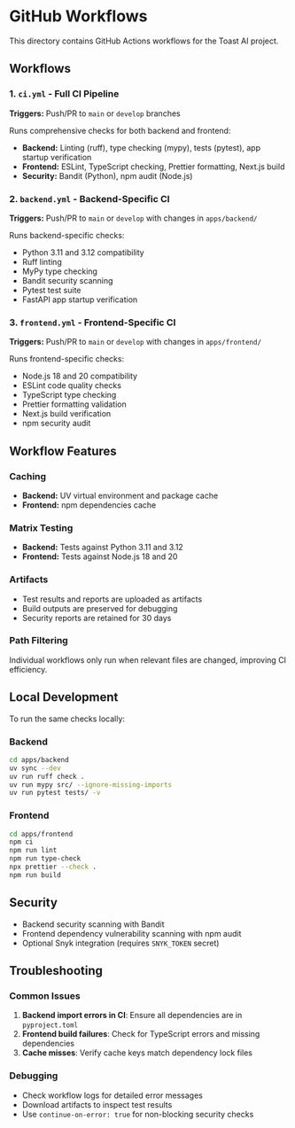 # GitHub Workflows

This directory contains GitHub Actions workflows for the Toast AI project.

## Workflows

### 1. `ci.yml` - Full CI Pipeline

**Triggers:** Push/PR to `main` or `develop` branches

Runs comprehensive checks for both backend and frontend:

- **Backend:** Linting (ruff), type checking (mypy), tests (pytest), app startup verification
- **Frontend:** ESLint, TypeScript checking, Prettier formatting, Next.js build
- **Security:** Bandit (Python), npm audit (Node.js)

### 2. `backend.yml` - Backend-Specific CI

**Triggers:** Push/PR to `main` or `develop` with changes in `apps/backend/`

Runs backend-specific checks:

- Python 3.11 and 3.12 compatibility
- Ruff linting
- MyPy type checking
- Bandit security scanning
- Pytest test suite
- FastAPI app startup verification

### 3. `frontend.yml` - Frontend-Specific CI

**Triggers:** Push/PR to `main` or `develop` with changes in `apps/frontend/`

Runs frontend-specific checks:

- Node.js 18 and 20 compatibility
- ESLint code quality checks
- TypeScript type checking
- Prettier formatting validation
- Next.js build verification
- npm security audit

## Workflow Features

### Caching

- **Backend:** UV virtual environment and package cache
- **Frontend:** npm dependencies cache

### Matrix Testing

- **Backend:** Tests against Python 3.11 and 3.12
- **Frontend:** Tests against Node.js 18 and 20

### Artifacts

- Test results and reports are uploaded as artifacts
- Build outputs are preserved for debugging
- Security reports are retained for 30 days

### Path Filtering

Individual workflows only run when relevant files are changed, improving CI efficiency.

## Local Development

To run the same checks locally:

### Backend

```bash
cd apps/backend
uv sync --dev
uv run ruff check .
uv run mypy src/ --ignore-missing-imports
uv run pytest tests/ -v
```

### Frontend

```bash
cd apps/frontend
npm ci
npm run lint
npm run type-check
npx prettier --check .
npm run build
```

## Security

- Backend security scanning with Bandit
- Frontend dependency vulnerability scanning with npm audit
- Optional Snyk integration (requires `SNYK_TOKEN` secret)

## Troubleshooting

### Common Issues

1. **Backend import errors in CI**: Ensure all dependencies are in `pyproject.toml`
2. **Frontend build failures**: Check for TypeScript errors and missing dependencies
3. **Cache misses**: Verify cache keys match dependency lock files

### Debugging

- Check workflow logs for detailed error messages
- Download artifacts to inspect test results
- Use `continue-on-error: true` for non-blocking security checks
